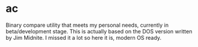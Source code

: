# ac
Binary compare utility that meets my personal needs, currently in beta/development stage. This is actually based on the DOS version written by Jim Midnite. I missed it a lot so here it is, modern OS ready.
